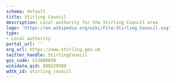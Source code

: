 ```yaml
---
schema: default
title: Stirling Council
description: Local authority for the Stirling Council area 
logo: 'https://en.wikipedia.org/wiki/File:Stirling_Council.svg'
type:
- Local authority
portal_url: ''
org_url: https://www.stirling.gov.uk
twitter_handle: StirlingCouncil
gss_code: S12000030
wikidata_qid: Q99229589
wdtk_id: stirling_council
---
```

